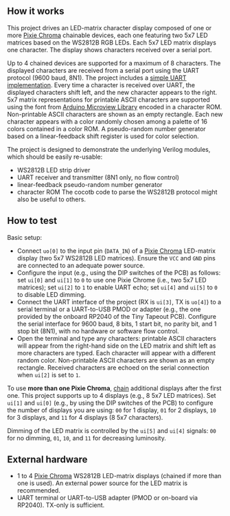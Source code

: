 <!---

This file is used to generate your project datasheet. Please fill in the information below and delete any unused
sections.

You can also include images in this folder and reference them in the markdown. Each image must be less than
512 kb in size, and the combined size of all images must be less than 1 MB.
-->

## How it works

This project drives an LED-matrix character display composed of one or more [Pixie Chroma](https://connornishijima.github.io/Pixie_Chroma/) chainable devices, each one featuring two 5x7 LED matrices based on the WS2812B RGB LEDs. Each 5x7 LED matrix displays one character. The display shows characters received over a serial port.

Up to 4 chained devices are supported for a maximum of 8 characters. The displayed characters are received from a serial port using the UART protocol (9600 baud, 8N1). The project includes a [simple UART implementation](https://github.com/ccattuto/verilog-uart). Every time a character is received over UART, the displayed characters shift left, and the new character appears to the right. 5x7 matrix representations for printable ASCII characters are supported using the font from [Arduino Microview Library](https://github.com/geekammo/MicroView-Arduino-Library/blob/master/font5x7.h) encoded in a character ROM. Non-printable ASCII characters are shown as an empty rectangle. Each new character appears with a color randomly chosen among a palette of 16 colors contained in a color ROM. A pseudo-random number generator based on a linear-feedback shift register is used for color selection.

The project is designed to demonstrate the underlying Verilog modules, which should be easily re-usable:
 - WS2812B LED strip driver
 - UART receiver and transmitter (8N1 only, no flow control)
 - linear-feedback pseudo-random number generator
 - character ROM
 The cocotb code to parse the WS2812B protocol might also be useful to others.


## How to test

Basic setup:
* Connect `uo[0]` to the input pin (`DATA_IN`) of a [Pixie Chroma](https://connornishijima.github.io/Pixie_Chroma/) LED-matrix display (two 5x7 WS2812B LED matrices). Ensure the `VCC` and `GND` pins are connected to an adequate power source.
* Configure the input (e.g., using the DIP switches of the PCB) as follows: set `ui[0]` and `ui[1]` to `0` to use one Pixie Chrome (i.e., two 5x7 LED matrices); set `ui[2]` to `1` to enable UART echo; set `ui[4]` and `ui[5]` to `0` to disable LED dimming.
* Connect the UART interface of the project (RX is `ui[3]`, TX is `uo[4]`) to a serial terminal or a UART-to-USB PMOD or adapter (e.g., the one provided by the onboard RP2040 of the Tiny Tapeout PCB). Configure the serial interface for 9600 baud, 8 bits, 1 start bit, no parity bit, and 1 stop bit (8N1), with no hardware or software flow control.
* Open the terminal and type any characters: printable ASCII characters will appear from the right-hand side on the LED matrix and shift left as more characters are typed. Each character will appear with a different random color. Non-printable ASCII characters are shown as an empty rectangle. Received characters are echoed on the serial connection when `ui[2]` is set to `1`.

To use **more than one Pixie Chroma**, [chain](https://connornishijima.github.io/Pixie_Chroma/?section=datasheet) additional displays after the first one. This project supports up to 4 displays (e.g., 8 5x7 LED matrices). Set `ui[1]` and `ui[0]` (e.g., by using the DIP switches of the PCB) to configure the number of displays you are using: `00` for 1 display, `01` for 2 displays, `10` for 3 displays, and `11` for 4 displays (8 5x7 characters).

Dimming of the LED matrix is controlled by the `ui[5]` and `ui[4]` signals: `00` for no dimming, `01`, `10`, and `11` for decreasing luminosity.

## External hardware

* 1 to 4 [Pixie Chroma](https://connornishijima.github.io/Pixie_Chroma/) WS2812B LED-matrix displays (chained if more than one is used). An external power source for the LED matrix is recommended.
* UART terminal or UART-to-USB adapter (PMOD or on-board via RP2040). TX-only is sufficient.
